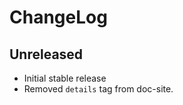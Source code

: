 ChangeLog
=========

Unreleased
-----------------
* Initial stable release
* Removed `details` tag from doc-site.